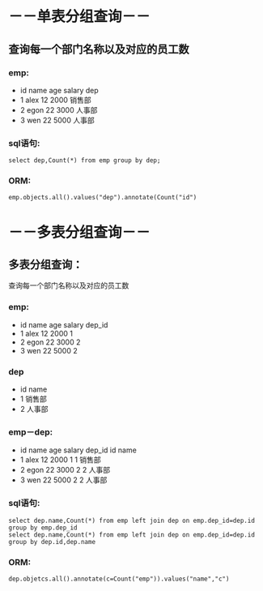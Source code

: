 # －－单表分组查询－－
## 查询每一个部门名称以及对应的员工数
### emp:

+ id  name age   salary    dep
+ 1   alex  12   2000     销售部
+ 2   egon  22   3000     人事部
+ 3   wen   22   5000     人事部

### sql语句:
`select dep,Count(*) from emp group by dep;`
### ORM:
`emp.objects.all().values("dep").annotate(Count("id")`

# －－多表分组查询－－
## 多表分组查询：
查询每一个部门名称以及对应的员工数
### emp:
- id  name age   salary   dep_id
- 1   alex  12   2000       1
- 2   egon  22   3000       2
- 3   wen   22   5000       2
### dep
- id   name
- 1    销售部
- 2    人事部
### emp－dep:
- id  name age   salary   dep_id   id   name
- 1   alex  12   2000       1      1    销售部
- 2   egon  22   3000       2      2    人事部
- 3   wen   22   5000       2      2    人事部
### sql语句:
```
select dep.name,Count(*) from emp left join dep on emp.dep_id=dep.id group by emp.dep_id
select dep.name,Count(*) from emp left join dep on emp.dep_id=dep.id group by dep.id,dep.name
```
### ORM:
```
dep.objetcs.all().annotate(c=Count("emp")).values("name","c")
```